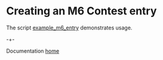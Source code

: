 # Creating an M6 Contest entry

The script [example_m6_entry](https://github.com/microprediction/precise/blob/main/examples_m6/example_m6_entry.py) demonstrates usage. 

-+-

Documentation [home](https://microprediction.github.io/precise)
